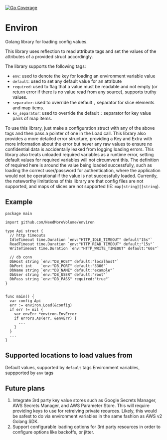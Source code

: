 [![Go Coverage](https://github.com/USER/REPO/wiki/coverage.svg)](https://raw.githack.com/wiki/USER/REPO/coverage.html)

# Environ

Golang library for loading config values.

This library uses reflection to read attribute tags and set the values of the attributes of a provided struct accordingly.

The library supports the following tags:
-  `env`: used to denote the key for loading an environment variable value 
- `default`: used to set any default value for an attribute
- `required`: used to flag that a value must be readable and not empty (or return error if there is no value read from any source), supports truthy values.
- `separator`: used to override the default `,` separator for slice elements and map items.
- `kv_separator`: used to override the default `:` separator for key value pairs of map items.

To use this library, just make a configuration struct with any of the above tags and then pass a pointer of one in the Load call.
This library also provides a more detailed error structure, providing a Key and Extra with more information about the error but never any raw values to ensure no confidential data is accidentally leaked from logging loading errors.
This library also treats unloaded required variables as a runtime error, setting default values for required variables will not circumvent this. The definition of required here is around the value being loaded successfully, such as loading the correct user/password for authentication, where the application would not be operational if the value is not successfully loaded.
Currently, the noteworthy limitations of this library are that config files are not supported, and maps of slices are not supported (IE: `map[string][]string`).

## Example
```
package main

import github.com/NeedMoreVolume/environ

type Api struct {
  // http timeouts
  IdleTimeout time.Duration `env:"HTTP_IDLE_TIMEOUT" default"15s"`
  ReadTimeout time.Duration `env:"HTTP_READ_TIMEOUT" default:"15s"`
  WriteTimeout time.Duration `env:"HTTP_WRITE_TIMEOUT" default:"60s"`

  // db conn
  DbHost string `env:"DB_HOST" default:"localhost"`
  DbPort int    `env:"DB_PORT" default:"3306"`
  DbName string `env:"DB_NAME" default:"example"`
  DbUser string `env:"DB_USER" default:"root"`
  DbPass string `env:"DB_PASS" required:"true"`
}


func main() {
  var config Api
  err := environ.Load(&config)
  if err != nil {
    var envErr *environ.EnvError
    if errors.As(err, &envErr) {
      ...
    }
  }
  ...
}
```

## Supported locations to load values from
Default values, supported by `default` tags
Environment variables, suppported by `env` tags

## Future plans
1. Integrate 3rd party key value stores such as Google Secrets Manager, AWS Secrets Manager, and AWS Parameter Store. This will require providing keys to use for retreiving private reources. Likely, this would be safest to do via environment variables in the same fashion as AWS v2 Golang SDK.
2. Support configurable loading options for 3rd party resources in order to configure options like backoffs, or jitter.
